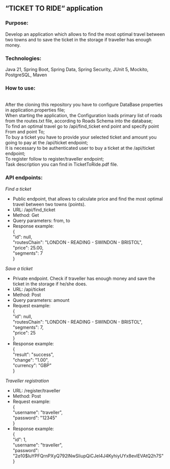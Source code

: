 <h2>“TICKET TO RIDE“ application</h2>

<h3>Purpose:</h3>
Develop an application which allows to find the most optimal travel between two towns and to save the ticket in the storage if traveller has enough money.

<h3>Technologies:</h3>
     Java 21, Spring Boot, Spring Data, Spring Security, JUnit 5, Mockito, PostgreSQL, Maven

<h3>How to use:</h3>
<br>After the cloning this repository you have to configure DataBase properties in application.properties file;
<br>When starting the application, the Configuration loads primary list of roads from the routes.txt file,
according to Roads Schema into the database;
<br>To find an optimal travel go to /api/find_ticket end point and specify point From and point To;
<br>To buy a ticket you have to provide your selected ticket and amount you going to pay at the /api/ticket endpoint;
<br>It is necessary to be authenticated user to buy a ticket at the /api/ticket endpoint;
<br>To register follow to register/traveller endpoint;
<br>Task description you can find in TicketToRide.pdf file.

<h3>API endpoints:</h3>

_Find a ticket_
* Public endpoint, that allows to calculate price and find the most optimal travel between two towns (points).
*    URL: /api/find_ticket 
*  Method: Get
* Query parameters: from, to 
* Response example:
<br>{
<br> "id": null,
<br> "routesChain": "LONDON - READING - SWINDON - BRISTOL",
<br> "price": 25.00,
<br> "segments": 7
<br>}

_Save a ticket_
* Private endpoint. Check if traveller has enough money and save the ticket in the storage if he/she does.
*  URL: /api/ticket
*   Method: Post
*    Query parameters: amount
*    Request example:
   <br>{
    <br>"id": null,
    <br>"routesChain": "LONDON - READING - SWINDON - BRISTOL",
   <br> "segments": 7,
   <br> "price": 25
   <br>}  
*    Response example:
   <br>{
    <br>"result": "success",
    <br>"change": "1.00",
    <br>"currency": "GBP"
  <br> }

_Traveller registration_
 *    URL: /register/traveller
 *    Method: Post
 *    Request example:
   <br> {
   <br> "username": "traveller",
   <br> "password": "12345"
   <br> }
 *    Response example:
   <br> {
    <br>"id": 1,
    <br>"username": "traveller",
    <br>"password": "$2a$10$IuYPFQrnPXyQ792lNwSliupQiCJel4J4KyhiyUYx8evlEVAtQ2h7S"
   <br> }
